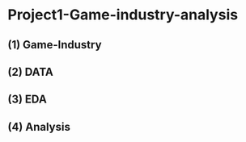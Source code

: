 # Project1-Game-industry-analysis

## (1) Game-Industry 

## (2) DATA 

## (3) EDA 

## (4) Analysis

 
